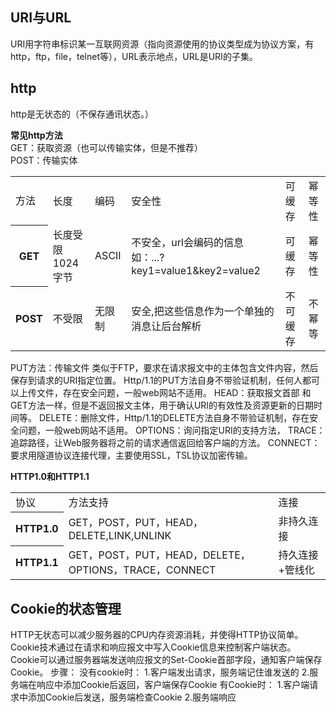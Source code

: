 ## URI与URL
URI用字符串标识某一互联网资源（指向资源使用的协议类型成为协议方案，有http，ftp，file，telnet等），URL表示地点，URL是URI的子集。  

## http
http是无状态的（不保存通讯状态。）  

**常见http方法**  
GET：获取资源（也可以传输实体，但是不推荐）  
POST：传输实体  
<table>
  <tr>
    <td>方法</td>
    <td>长度</td>
    <td>编码</td>
    <td>安全性</td>
    <td>可缓存</td>
    <td>幂等性</td>
  </tr>
  <tr>
    <th>GET</th>
    <td>长度受限1024字节</td>
    <td>ASCII</td>
    <td>不安全，url会编码的信息如：...?key1=value1&key2=value2</td>
    <td>可缓存</td>
    <td>幂等性</td>
  </tr>
  <tr>
    <th>POST</th>
    <td>不受限</td>
    <td>无限制</td>
    <td>安全,把这些信息作为一个单独的消息让后台解析</td>
    <td>不可缓存</td>
    <td>不幂等</td>
  </tr>
</table>
PUT方法：传输文件  
类似于FTP，要求在请求报文中的主体包含文件内容，然后保存到请求的URI指定位置。  
Http/1.1的PUT方法自身不带验证机制，任何人都可以上传文件，存在安全问题，一般web网站不适用。  
HEAD：获取报文首部  
和GET方法一样，但是不返回报文主体，用于确认URI的有效性及资源更新的日期时间等。  
DELETE：删除文件，Http/1.1的DELETE方法自身不带验证机制，存在安全问题，一般web网站不适用。  
OPTIONS：询问指定URI的支持方法，  
TRACE：追踪路径，让Web服务器将之前的请求通信返回给客户端的方法。  
CONNECT：要求用隧道协议连接代理，主要使用SSL，TSL协议加密传输。  

**HTTP1.0和HTTP1.1**  

<table>
  <tr>
    <td>协议</td>
    <td>方法支持</td>
    <td>连接</td>
  </tr>
  <tr>
    <th>HTTP1.0</th>
    <td>GET，POST，PUT，HEAD，DELETE,LINK,UNLINK</td>
    <td>非持久连接</td>
  </tr>
  <tr>
    <th>HTTP1.1</th>
    <td>GET，POST，PUT，HEAD，DELETE，OPTIONS，TRACE，CONNECT</td>
    <td>持久连接+管线化</td>
  </tr>
</table>

## Cookie的状态管理  
HTTP无状态可以减少服务器的CPU内存资源消耗，并使得HTTP协议简单。
Cookie技术通过在请求和响应报文中写入Cookie信息来控制客户端状态。
Cookie可以通过服务器端发送响应报文的Set-Cookie首部字段，通知客户端保存Cookie。
步骤：
没有cookie时：
1.客户端发出请求，服务端记住谁发送的
2.服务端在响应中添加Cookie后返回，客户端保存Cookie
有Cookie时：
1.客户端请求中添加Cookie后发送，服务端检查Cookie
2.服务端响应
